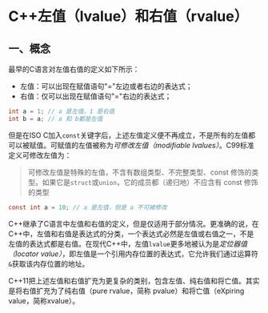 # C++左值（lvalue）和右值（rvalue）

## 一、概念

最早的C语言对左值右值的定义如下所示：

* 左值：可以出现在赋值语句"="左边或者右边的表达式；
* 右值：仅可以出现在赋值语句"="右边的表达式；

```c
int a = 1; // a 是左值，1 是右值
int b = a; // a 和 b都是左值
```

但是在ISO C加入`const`关键字后，上述左值定义便不再成立，不是所有的左值都可以被赋值。可赋值的左值被称为*可修改左值（modifiable lvalues）*。C99标准定义可修改左值为：

> 可修改左值是特殊的左值，不含有数组类型、不完整类型、const 修饰的类型。如果它是`struct`或`union`，它的成员都（递归地）不应含有 const 修饰的类型

```c
const int a = 10; // a 是左值，但是 a 不可被修改
```

C++继承了C语言中左值和右值的定义，但是仅适用于部分情况。更准确的说，在C++中，左值和右值是表达式的分类，一个表达式必然是左值或右值之一，不是左值的表达式都是右值。在现代C++中，左值`lvalue`更多地被认为是*定位器值（locator value）*，即左值是一个引用内存位置的表达式，它允许我们通过运算符`&`获取该内存位置的地址。

C++11把上述左值和右值扩充为更复杂的类别，包含左值、纯右值和将亡值。其实是将右值扩充为了纯右值（pure rvalue，简称 pvalue）和将亡值（eXpiring value，简称xvalue）。

